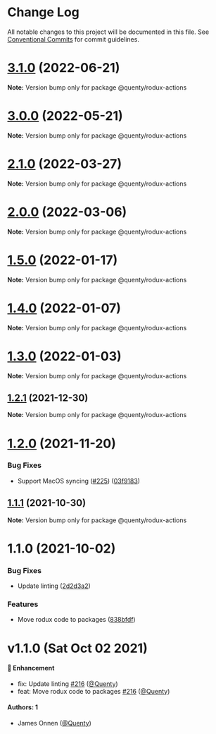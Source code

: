 # Change Log

All notable changes to this project will be documented in this file.
See [Conventional Commits](https://conventionalcommits.org) for commit guidelines.

# [3.1.0](https://github.com/Quenty/NevermoreEngine/compare/@quenty/rodux-actions@3.0.0...@quenty/rodux-actions@3.1.0) (2022-06-21)

**Note:** Version bump only for package @quenty/rodux-actions





# [3.0.0](https://github.com/Quenty/NevermoreEngine/compare/@quenty/rodux-actions@2.1.0...@quenty/rodux-actions@3.0.0) (2022-05-21)

**Note:** Version bump only for package @quenty/rodux-actions





# [2.1.0](https://github.com/Quenty/NevermoreEngine/compare/@quenty/rodux-actions@2.0.0...@quenty/rodux-actions@2.1.0) (2022-03-27)

**Note:** Version bump only for package @quenty/rodux-actions





# [2.0.0](https://github.com/Quenty/NevermoreEngine/compare/@quenty/rodux-actions@1.5.0...@quenty/rodux-actions@2.0.0) (2022-03-06)

**Note:** Version bump only for package @quenty/rodux-actions





# [1.5.0](https://github.com/Quenty/NevermoreEngine/compare/@quenty/rodux-actions@1.4.0...@quenty/rodux-actions@1.5.0) (2022-01-17)

**Note:** Version bump only for package @quenty/rodux-actions





# [1.4.0](https://github.com/Quenty/NevermoreEngine/compare/@quenty/rodux-actions@1.3.0...@quenty/rodux-actions@1.4.0) (2022-01-07)

**Note:** Version bump only for package @quenty/rodux-actions





# [1.3.0](https://github.com/Quenty/NevermoreEngine/compare/@quenty/rodux-actions@1.2.1...@quenty/rodux-actions@1.3.0) (2022-01-03)

**Note:** Version bump only for package @quenty/rodux-actions





## [1.2.1](https://github.com/Quenty/NevermoreEngine/compare/@quenty/rodux-actions@1.2.0...@quenty/rodux-actions@1.2.1) (2021-12-30)

**Note:** Version bump only for package @quenty/rodux-actions





# [1.2.0](https://github.com/Quenty/NevermoreEngine/compare/@quenty/rodux-actions@1.1.1...@quenty/rodux-actions@1.2.0) (2021-11-20)


### Bug Fixes

* Support MacOS syncing ([#225](https://github.com/Quenty/NevermoreEngine/issues/225)) ([03f9183](https://github.com/Quenty/NevermoreEngine/commit/03f918392c6a5bdd33f8a17c38de371d1e06c67a))





## [1.1.1](https://github.com/Quenty/NevermoreEngine/compare/@quenty/rodux-actions@1.1.0...@quenty/rodux-actions@1.1.1) (2021-10-30)

**Note:** Version bump only for package @quenty/rodux-actions





# 1.1.0 (2021-10-02)


### Bug Fixes

* Update linting ([2d2d3a2](https://github.com/Quenty/NevermoreEngine/commit/2d2d3a22ecebe84ed1334eb997118418ce4f00d5))


### Features

* Move rodux code to packages ([838bfdf](https://github.com/Quenty/NevermoreEngine/commit/838bfdfe78884a46218cc0ce1acd03ffdfca41eb))





# v1.1.0 (Sat Oct 02 2021)

#### 🚀 Enhancement

- fix: Update linting [#216](https://github.com/Quenty/NevermoreEngine/pull/216) ([@Quenty](https://github.com/Quenty))
- feat: Move rodux code to packages [#216](https://github.com/Quenty/NevermoreEngine/pull/216) ([@Quenty](https://github.com/Quenty))

#### Authors: 1

- James Onnen ([@Quenty](https://github.com/Quenty))
